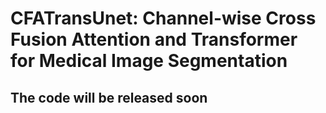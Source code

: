 
# CFATransUnet: Channel-wise Cross Fusion Attention and Transformer for Medical Image Segmentation
## The code will be released soon
